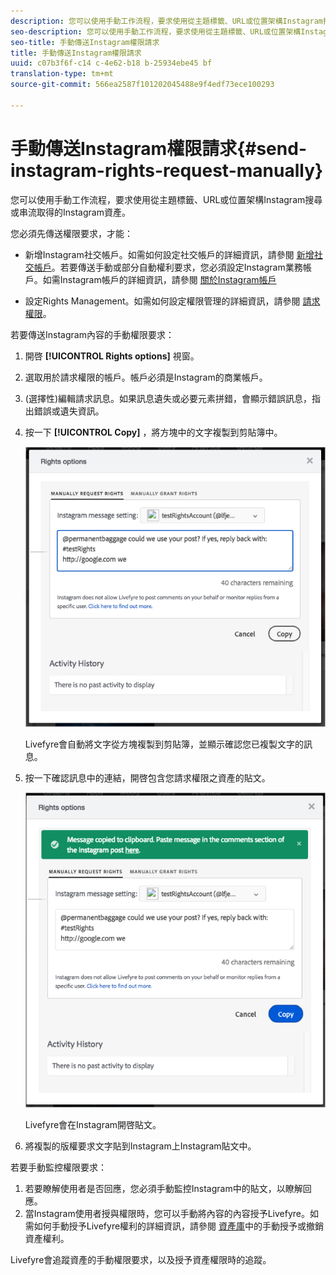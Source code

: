 ```yaml
---
description: 您可以使用手動工作流程，要求使用從主題標籤、URL或位置架構Instagram搜尋或串流取得的Instagram資產。
seo-description: 您可以使用手動工作流程，要求使用從主題標籤、URL或位置架構Instagram搜尋或串流取得的Instagram資產。
seo-title: 手動傳送Instagram權限請求
title: 手動傳送Instagram權限請求
uuid: c07b3f6f-c14 c-4e62-b18 b-25934ebe45 bf
translation-type: tm+mt
source-git-commit: 566ea2587f101202045488e9f4edf73ece100293

---
```



# 手動傳送Instagram權限請求{#send-instagram-rights-request-manually}

您可以使用手動工作流程，要求使用從主題標籤、URL或位置架構Instagram搜尋或串流取得的Instagram資產。

您必須先傳送權限要求，才能：

* 新增Instagram社交帳戶。如需如何設定社交帳戶的詳細資訊，請參閱 [新增社交帳戶](../c-users-creating-accounts-with-studio-access/t-configure-social-accout-instagram/t-configure-social-accout-instagram.md#t_configure_social_accout_instagram)。若要傳送手動或部分自動權利要求，您必須設定Instagram業務帳戶。如需Instagram帳戶的詳細資訊，請參閱 [關於Instagram帳戶](../c-users-creating-accounts-with-studio-access/t-configure-social-accout-instagram/c-about-instagram-accounts.md#c_about_instagram_accounts)

* 設定Rights Management。如需如何設定權限管理的詳細資訊，請參閱 [請求權限](../c-how-requesting-rights-works/c-how-requesting-rights-works.md#c_how_requesting_rights_works)。

若要傳送Instagram內容的手動權限要求：

1. 開啓 **[!UICONTROL Rights options]** 視窗。
1. 選取用於請求權限的帳戶。帳戶必須是Instagram的商業帳戶。
1. (選擇性)編輯請求訊息。如果訊息遺失或必要元素拼錯，會顯示錯誤訊息，指出錯誤或遺失資訊。
1. 按一下 **[!UICONTROL Copy]** ，將方塊中的文字複製到剪貼簿中。

   ![](assets/rr_insta_workaround1.png)

   Livefyre會自動將文字從方塊複製到剪貼簿，並顯示確認您已複製文字的訊息。

1. 按一下確認訊息中的連結，開啓包含您請求權限之資產的貼文。

   ![](assets/rr_insta_workaround2.png)

   Livefyre會在Instagram開啓貼文。

1. 將複製的版權要求文字貼到Instagram上Instagram貼文中。

若要手動監控權限要求：

1. 若要瞭解使用者是否回應，您必須手動監控Instagram中的貼文，以瞭解回應。
1. 當Instagram使用者授與權限時，您可以手動將內容的內容授予Livefyre。如需如何手動授予Livefyre權利的詳細資訊，請參閱 [資產庫](../c-how-requesting-rights-works/t-manually-grant-the-rights-for-one-or-more-assets.md#t_manually_grant_the_rights_for_one_or_more_assets)中的手動授予或撤銷資產權利。

Livefyre會追蹤資產的手動權限要求，以及授予資產權限時的追蹤。
